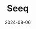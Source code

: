---  
layout: startup_page  
title: "Seeq"  
id: "seeq.com"  
permalink: "/seeqseeq.com08062024/"  
website: "https://www.seeq.com/"  
funding_round: "Series D"  
funding_amount: "$50M"  
investors: "Sixth Street Growth, Insight Partners, Altira Group, Second Avenue Partners, Saudi Aramco Energy Ventures"  
about: "Seeq is a leader in industrial analytics, AI, and monitoring, providing a self-service, enterprise SaaS platform to accelerate insights from industrial data. Its solutions help optimize business and production outcomes across various industries like energy, pharmaceuticals, and chemicals. Seeq's newest product, Seeq Vantage for Industrial Enterprise Monitoring, further enhances its capabilities."  
markets: "Industrial Analytics, AI, Enterprise Monitoring, Software Development, Analytics, Commercial, Industrial, Internet of Things"  
hq: "Seattle, Washington, United States"  
founded_year: "2012"  
linkedin: "https://www.linkedin.com/company/seeqcorporation"  
twitter: "http://twitter.com/SeeqCorporation"  
instagram: ""  
facebook: "https://www.facebook.com/seeqcorp/"  
crunchbase: "https://www.crunchbase.com/organization/seeq"  
pitchbook: "https://pitchbook.com/profiles/company/57270-16"  

date_display: "06-Aug-2024"  
date: "2024-08-06"

# SEO Optimization  
meta_title: "Seeq - Series D Funding ($50M)"  
meta_description: "Seeq, Seeq is a leader in industrial analytics, AI, and monitoring, providing a self-service, enterprise SaaS platform to accelerate insights from industria..."  
meta_keywords: "Seeq, Industrial Analytics, AI, Enterprise Monitoring, Software Development, Analytics, Commercial, Industrial, Internet of Things, Series D funding"  
canonical_url: "https://startup.projectstartups.com/seeqseeq.com08062024/"  
---